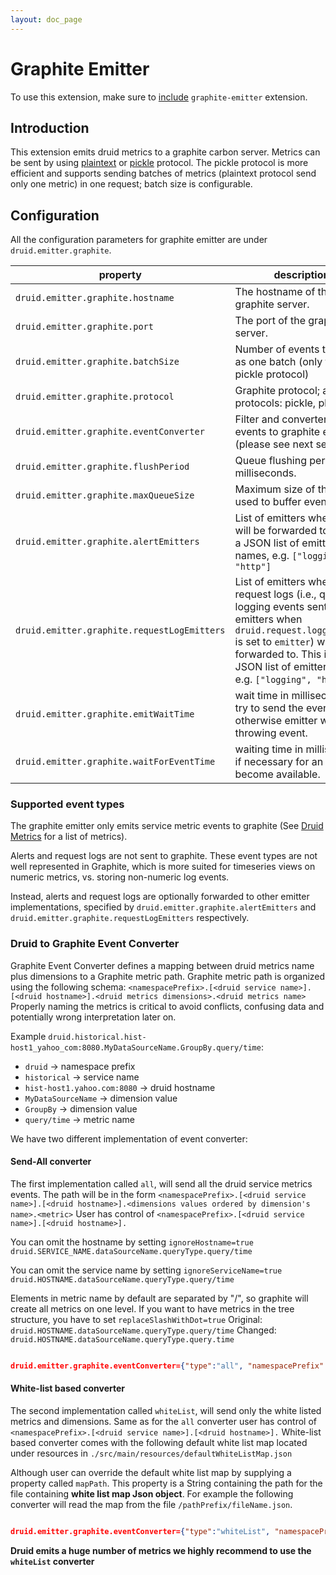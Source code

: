 ```yaml
---
layout: doc_page
---
```


<!--
  ~ Licensed to the Apache Software Foundation (ASF) under one
  ~ or more contributor license agreements.  See the NOTICE file
  ~ distributed with this work for additional information
  ~ regarding copyright ownership.  The ASF licenses this file
  ~ to you under the Apache License, Version 2.0 (the
  ~ "License"); you may not use this file except in compliance
  ~ with the License.  You may obtain a copy of the License at
  ~
  ~   http://www.apache.org/licenses/LICENSE-2.0
  ~
  ~ Unless required by applicable law or agreed to in writing,
  ~ software distributed under the License is distributed on an
  ~ "AS IS" BASIS, WITHOUT WARRANTIES OR CONDITIONS OF ANY
  ~ KIND, either express or implied.  See the License for the
  ~ specific language governing permissions and limitations
  ~ under the License.
  -->

# Graphite Emitter

To use this extension, make sure to [include](../../operations/including-extensions.html) `graphite-emitter` extension.

## Introduction

This extension emits druid metrics to a graphite carbon server.
Metrics can be sent by using [plaintext](http://graphite.readthedocs.io/en/latest/feeding-carbon.html#the-plaintext-protocol) or [pickle](http://graphite.readthedocs.io/en/latest/feeding-carbon.html#the-pickle-protocol) protocol.
The pickle protocol is more efficient and supports sending batches of metrics (plaintext protocol send only one metric) in one request; batch size is configurable.

## Configuration

All the configuration parameters for graphite emitter are under `druid.emitter.graphite`.

|property|description|required?|default|
|--------|-----------|---------|-------|
|`druid.emitter.graphite.hostname`|The hostname of the graphite server.|yes|none|
|`druid.emitter.graphite.port`|The port of the graphite server.|yes|none|
|`druid.emitter.graphite.batchSize`|Number of events to send as one batch (only for pickle protocol)|no|100|
|`druid.emitter.graphite.protocol`|Graphite protocol; available protocols: pickle, plaintext.|no|pickle|
|`druid.emitter.graphite.eventConverter`| Filter and converter of druid events to graphite event (please see next section).|yes|none|
|`druid.emitter.graphite.flushPeriod` | Queue flushing period in milliseconds. |no|1 minute|
|`druid.emitter.graphite.maxQueueSize`| Maximum size of the queue used to buffer events. |no|`MAX_INT`|
|`druid.emitter.graphite.alertEmitters`| List of emitters where alerts will be forwarded to. This is a JSON list of emitter names, e.g. `["logging", "http"]`|no| empty list (no forwarding)|
|`druid.emitter.graphite.requestLogEmitters`| List of emitters where request logs (i.e., query logging events sent to emitters when `druid.request.logging.type` is set to `emitter`) will be forwarded to. This is a JSON list of emitter names, e.g. `["logging", "http"]`|no| empty list (no forwarding)|
|`druid.emitter.graphite.emitWaitTime` | wait time in milliseconds to try to send the event otherwise emitter will throwing event. |no|0|
|`druid.emitter.graphite.waitForEventTime` | waiting time in milliseconds if necessary for an event to become available. |no|1000 (1 sec)|

### Supported event types

The graphite emitter only emits service metric events to graphite (See [Druid Metrics](../../operations/metrics.html) for a list of metrics).

Alerts and request logs are not sent to graphite. These event types are not well represented in Graphite, which is more suited for timeseries views on numeric metrics, vs. storing non-numeric log events.

Instead, alerts and request logs are optionally forwarded to other emitter implementations, specified by `druid.emitter.graphite.alertEmitters` and `druid.emitter.graphite.requestLogEmitters` respectively.

### Druid to Graphite Event Converter
 
Graphite Event Converter defines a mapping between druid metrics name plus dimensions to a Graphite metric path.
Graphite metric path is organized using the following schema:
`<namespacePrefix>.[<druid service name>].[<druid hostname>].<druid metrics dimensions>.<druid metrics name>`
Properly naming the metrics is critical to avoid conflicts, confusing data and potentially wrong interpretation later on.

Example `druid.historical.hist-host1_yahoo_com:8080.MyDataSourceName.GroupBy.query/time`:

 * `druid` -> namespace prefix 
 * `historical` -> service name 
 * `hist-host1.yahoo.com:8080` -> druid hostname
 * `MyDataSourceName` -> dimension value 
 * `GroupBy` -> dimension value
 * `query/time` -> metric name

We have two different implementation of event converter:

#### Send-All converter

The first implementation called `all`, will send all the druid service metrics events. 
The path will be in the form `<namespacePrefix>.[<druid service name>].[<druid hostname>].<dimensions values ordered by dimension's name>.<metric>`
User has control of `<namespacePrefix>.[<druid service name>].[<druid hostname>].`

You can omit the hostname by setting `ignoreHostname=true`
`druid.SERVICE_NAME.dataSourceName.queryType.query/time`

You can omit the service name by setting `ignoreServiceName=true`
`druid.HOSTNAME.dataSourceName.queryType.query/time`

Elements in metric name by default are separated by "/", so graphite will create all metrics on one level. If you want to have metrics in the tree structure, you have to set `replaceSlashWithDot=true`
Original: `druid.HOSTNAME.dataSourceName.queryType.query/time`
Changed: `druid.HOSTNAME.dataSourceName.queryType.query.time`


```json

druid.emitter.graphite.eventConverter={"type":"all", "namespacePrefix": "druid.test", "ignoreHostname":true, "ignoreServiceName":true}

```

#### White-list based converter

The second implementation called `whiteList`, will send only the white listed metrics and dimensions.
Same as for the `all` converter user has control of `<namespacePrefix>.[<druid service name>].[<druid hostname>].`
White-list based converter comes with the following  default white list map located under resources in `./src/main/resources/defaultWhiteListMap.json`

Although user can override the default white list map by supplying a property called `mapPath`.
This property is a String containing the path for the file containing **white list map Json object**.
For example the following converter will read the map from the file `/pathPrefix/fileName.json`.  

```json

druid.emitter.graphite.eventConverter={"type":"whiteList", "namespacePrefix": "druid.test", "ignoreHostname":true, "ignoreServiceName":true, "mapPath":"/pathPrefix/fileName.json"}

```

**Druid emits a huge number of metrics we highly recommend to use the `whiteList` converter**
